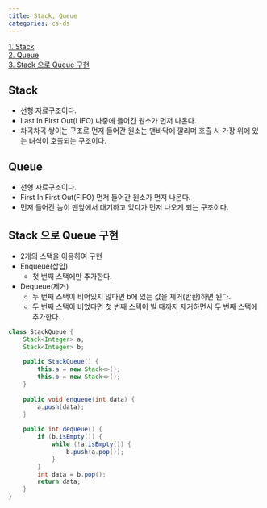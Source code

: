 ```yaml
---
title: Stack, Queue
categories: cs-ds
---
```


[1. Stack](#Stack)  
[2. Queue](#Queue)  
[3. Stack 으로 Queue 구현](#Stack-으로-Queue-구현)

## Stack
+ 선형 자료구조이다.
+ Last In First Out(LIFO) 나중에 들어간 원소가 먼저 나온다.
+ 차곡차곡 쌓이는 구조로 먼저 들어간 원소는 맨바닥에 깔리며 호출 시 가장 위에 있는 녀석이 호출되는 구조이다.

## Queue
+ 선형 자료구조이다.
+ First In First Out(FIFO) 먼저 들어간 원소가 먼저 나온다.
+ 먼저 들어간 놈이 맨앞에서 대기하고 있다가 먼저 나오게 되는 구조이다.

## Stack 으로 Queue 구현
+ 2개의 스택을 이용하여 구현
+ Enqueue(삽입)
    + 첫 번째 스택에만 추가한다.
+ Dequeue(제거)
    + 두 번째 스택이 비어있지 않다면 b에 있는 값을 제거(반환)하면 된다.
    + 두 번째 스택이 비었다면 첫 번째 스택이 빌 때까지 제거하면서 두 번째 스택에 추가한다.
  
```java
class StackQueue {
    Stack<Integer> a;
    Stack<Integer> b;
    
    public StackQueue() {
        this.a = new Stack<>();
        this.b = new Stack<>();
    }
    
    public void enqueue(int data) {
        a.push(data);
    }
    
    public int dequeue() {
        if (b.isEmpty()) {
            while (!a.isEmpty()) {
                b.push(a.pop());
            }
        }
        int data = b.pop();
        return data;
    }
}
```